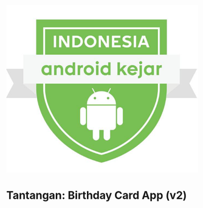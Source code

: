 ![Indonesia Android Kejar](../images/Logo%20Indonesia%20Android%20Kejar.jpg)

# Tantangan: Birthday Card App (v2)